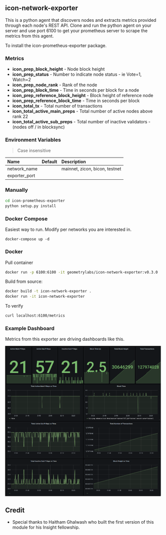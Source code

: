## icon-network-exporter

This is a python agent that discovers nodes and extracts metrics provided through each node's REST API. Clone and run the python agent on your server and use port 6100 to get your prometheus server to scrape the metrics from this agent.

To install the icon-prometheus-exporter package.

### Metrics 

- **icon_prep_block_height** - Node block height
- **icon_prep_status** - Number to indicate node status - ie Vote=1, Watch=2
- **icon_prep_node_rank** - Rank of the node
- **icon_prep_block_time** - Time in seconds per block for a node
- **icon_prep_reference_block_height** - Block height of reference node
- **icon_prep_reference_block_time** - Time in seconds per block
- **icon_total_tx** - Total number of transactions
- **icon_total_active_main_preps** - Total number of active nodes above rank 22
- **icon_total_active_sub_preps** - Total number of inactive validators - (nodes off / in blocksync)

### Environment Variables

> Case insensitive

| Name | Default | Description | 
| :--- | :--- | :--- | 
| network_name |  | mainnet, zicon, bicon, testnet | 
| exporter_port | 


### Manually
```bash
cd icon-prometheus-exporter
python setup.py install
```

### Docker Compose 

Easiest way to run. Modify per networks you are interested in. 
```
docker-compose up -d
```

### Docker

Pull container
```bash
docker run -p 6100:6100 -it geometrylabs/icon-network-exporter:v0.3.0
```

Build from source:
```bash
docker build -t icon-network-exporter .
docker run -it icon-network-exporter 
```

To verify
```bash
curl localhost:6100/metrics
```

### Example Dashboard

Metrics from this exporter are driving dashboards like this. 

![](./example-dashboard.png)

## Credit

- Special thanks to Haitham Ghalwash who built the first version of this module for his Insight fellowship. 

